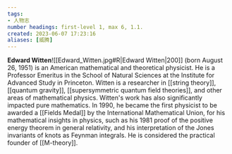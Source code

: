 ```yaml
---
tags: 
- 人物志
number headings: first-level 1, max 6, 1.1.
created: 2023-06-07 17:23:16
aliases: [威腾]
---
```


**Edward Witten**![[Edward_Witten.jpg#R|Edward Witten|200]] (born August 26, 1951) is an American mathematical and theoretical physicist. He is a Professor Emeritus in the School of Natural Sciences at the Institute for Advanced Study in Princeton. Witten is a researcher in [[string theory]], [[quantum gravity]], [[supersymmetric quantum field theories]], and other areas of mathematical physics. Witten's work has also significantly impacted pure mathematics. In 1990, he became the first physicist to be awarded a [[Fields Medal]] by the International Mathematical Union, for his mathematical insights in physics, such as his 1981 proof of the positive energy theorem in general relativity, and his interpretation of the Jones invariants of knots as Feynman integrals. He is considered the practical founder of [[M-theory]].

